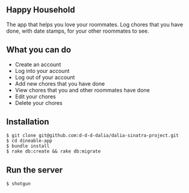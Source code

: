 
## Happy Household

The app that helps you love your roommates. Log chores that you have done, with date stamps, for your other roommates to see.

## What you can do

- Create an account
- Log into your account
- Log out of your account
- Add new chores that you have done
- View chores that you and other roommates have done
- Edit your chores
- Delete your chores

## Installation

    $ git clone git@github.com:d-d-d-dalia/dalia-sinatra-project.git
    $ cd dineable-app
    $ bundle install
    $ rake db:create && rake db:migrate

## Run the server

    $ shotgun

